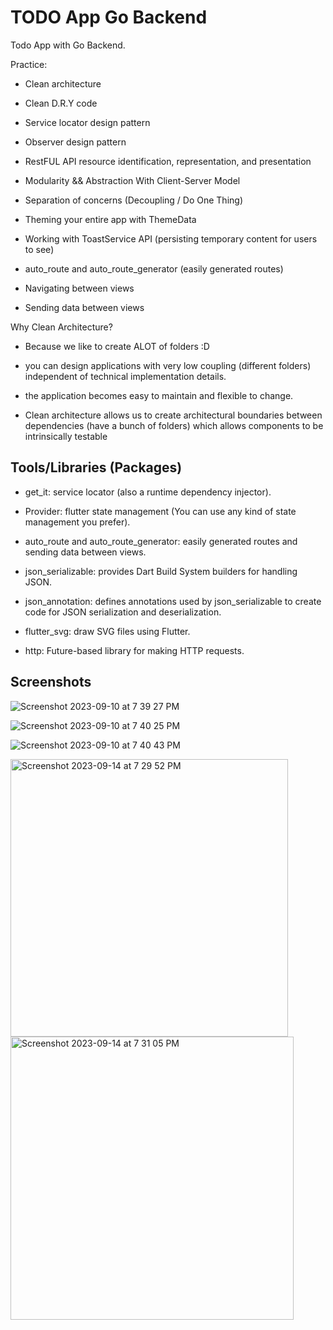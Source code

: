 # TODO App Go Backend

Todo App with Go Backend.

Practice:

- Clean architecture

- Clean D.R.Y code

- Service locator design pattern

- Observer design pattern

- RestFUL API resource identification, representation, and presentation

- Modularity && Abstraction With Client-Server Model

- Separation of concerns (Decoupling / Do One Thing)

- Theming your entire app with ThemeData

- Working with ToastService API (persisting temporary content for users to see)

- auto_route and auto_route_generator (easily generated routes)

- Navigating between views

- Sending data between views

Why Clean Architecture?

- Because we like to create ALOT of folders :D

- you can design applications with very low coupling (different folders) independent of technical implementation details.

- the application becomes easy to maintain and flexible to change.

- Clean architecture allows us to create architectural boundaries between dependencies (have a bunch of folders) which allows components to be intrinsically testable

## Tools/Libraries (Packages)

- get_it: service locator (also a runtime dependency injector).

- Provider: flutter state management (You can use any kind of state management you prefer).

- auto_route and auto_route_generator: easily generated routes and sending data between views.

- json_serializable: provides Dart Build System builders for handling JSON.

- json_annotation: defines annotations used by json_serializable to create code for JSON serialization and deserialization.

- flutter_svg: draw SVG files using Flutter.

- http: Future-based library for making HTTP requests.

## Screenshots

![Screenshot 2023-09-10 at 7 39 27 PM](https://github.com/kwe92/Todo-App-Flutter-Go/assets/47009536/0656f375-6e19-4838-a2d8-d399ca3d7894)

![Screenshot 2023-09-10 at 7 40 25 PM](https://github.com/kwe92/Todo-App-Flutter-Go/assets/47009536/fdb14418-a87b-4e2b-832a-c67c63f7b564)

![Screenshot 2023-09-10 at 7 40 43 PM](https://github.com/kwe92/Todo-App-Flutter-Go/assets/47009536/a26f6ff6-e63c-4232-8e7d-76f86f8c220f)

<img width="444" alt="Screenshot 2023-09-14 at 7 29 52 PM" src="https://github.com/kwe92/Todo-App-Flutter-Go/assets/47009536/c3a0266a-42f9-465e-8873-b182cf3f161d">

<img width="453" alt="Screenshot 2023-09-14 at 7 31 05 PM" src="https://github.com/kwe92/Todo-App-Flutter-Go/assets/47009536/2da0b3d3-b9e8-4a3f-8f14-5c4c7c91aee5">


